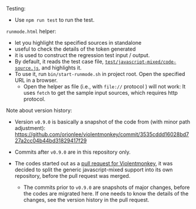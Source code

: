 Testing:
- Use `npm run test` to run the test.

`runmode.html` helper:
- let you highlight the specified sources in standalone
- useful to check the details of the token generated
- it is used to construct the regression test input / output.
- By default, it reads the test case file, [`test/javascript-mixed/code-source.js`](test/javascript-mixed/code-source.js), and highlights it.
- To use it, run `bin/start-runmode.sh` in project root. Open the specified URL in a browser.
    - Open the helper as file (i.e.,  with `file://` protocol ) will not work: It uses `fetch` to get the sample input sources, which requires http protocol.


Note about version history:
- Version `v0.9.0` is basically a snapshot of the code from (with minor path adjustment):
  https://github.com/orionlee/violentmonkey/commit/3535cddd16028bd727a2cc04b44bd31829417f29

- Commits after `v0.9.0` are in this repository only.

- The codes started out as a [pull request for Violentmonkey](https://github.com/violentmonkey/violentmonkey/pull/1022), it was decided to split the generic javascript-mixed support into its own repository, before the pull request was merged.
    - The commits prior to `v0.9.0` are snapshots of major changes, before the codes are migrated here. If one needs to know the details of the changes, see the version history in the pull request.
